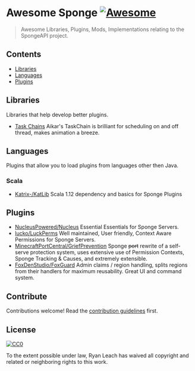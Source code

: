 # Awesome Sponge [![Awesome](https://cdn.rawgit.com/sindresorhus/awesome/d7305f38d29fed78fa85652e3a63e154dd8e8829/media/badge.svg)](https://github.com/sindresorhus/awesome)

> Awesome Libraries, Plugins, Mods, Implementations relating to the SpongeAPI project.


## Contents

- [Libraries](#Libraries)
- [Languages](#Languages)
- [Plugins](#Plugins)


## Libraries

Libraries that help develop better plugins.

- [Task Chains](https://github.com/aikar/TaskChain) Aikar's TaskChain is brilliant for scheduling on and off thread, makes animation a breeze.



## Languages

Plugins that allow you to load plugins from languages other then Java.

### Scala

- [Katrix-/KatLib](https://github.com/Katrix-/KatLib) Scala 1.12 dependency and basics for Sponge Plugins

## Plugins

- [NucleusPowered/Nucleus](https://github.com/NucleusPowered/Nucleus) Essential Essentials for Sponge Servers.
- [lucko/LuckPerms](https://github.com/lucko/LuckPerms) Well maintained, User friendly, Context Aware Permissions for Sponge Servers.
- [MinecraftPortCentral/GriefPrevention](https://github.com/MinecraftPortCentral/GriefPrevention) Sponge ~~port~~ rewrite of a self-serve protection system, uses extensive use of Permission Contexts, Sponge Tracking & Causes, and extremely extensible.
- [FoxDenStudio/FoxGuard](https://github.com/FoxDenStudio/FoxGuard) Admin claims / region handling, splits regions from their handlers for maximum reusability. Great UI and command system.

## Contribute

Contributions welcome! Read the [contribution guidelines](contributing.md) first.


## License

[![CC0](http://mirrors.creativecommons.org/presskit/buttons/88x31/svg/cc-zero.svg)](http://creativecommons.org/publicdomain/zero/1.0)

To the extent possible under law, Ryan Leach has waived all copyright and
related or neighboring rights to this work.
